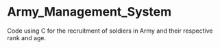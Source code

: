 # Army_Management_System
Code using C for the recruitment of soldiers in Army and their respective rank and age. 
